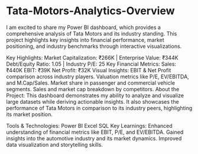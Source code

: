 # Tata-Motors-Analytics-Overview
I am excited to share my Power BI dashboard, which provides a comprehensive analysis of Tata Motors and its industry standing. This project highlights key insights into financial performance, market positioning, and industry benchmarks through interactive visualizations.

Key Highlights:
Market Capitalization: ₹266K | Enterprise Value: ₹344K
Debt/Equity Ratio: 1.05 | Industry P/E: 25
Key Financial Metrics:
Sales: ₹440K
EBIT: ₹39K
Net Profit: ₹32K
Visual Insights:
EBIT & Net Profit comparison across industry players.
Valuation metrics like P/E, EV/EBITDA, and M.Cap/Sales.
Market share in passenger and commercial vehicle segments.
Sales and market cap breakdown by competitors.
About the Project:
This dashboard demonstrates my ability to analyze and visualize large datasets while deriving actionable insights. It also showcases the performance of Tata Motors in comparison to its industry peers, highlighting its market position.

Tools & Technologies:
Power BI
Excel
SQL
Key Learnings:
Enhanced understanding of financial metrics like EBIT, P/E, and EV/EBITDA.
Gained insights into the automotive industry and its market dynamics.
Improved data visualization and storytelling skills.
